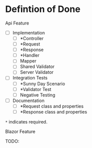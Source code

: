 # Defintion of Done

Api Feature
- [ ] Implementation
  - [ ] *Controller
  - [ ] *Request
  - [ ] *Response
  - [ ] *Handler 
  - [ ] Mapper 
  - [ ] Shared Validator
  - [ ] Server Validator 
- [ ] Integration Tests
  - [ ] *Sunny Day Scenario
  - [ ] *Validator  Test
  - [ ] Negative Testing
- [ ] Documentation
  - [ ] *Request class and properties
  - [ ] *Response class and properties

`*` indicates required.

Blazor Feature

TODO: